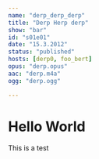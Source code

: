 ```yaml
---
name: "derp_derp_derp"
title: "Derp Herp derp"
show: "bar"
id: "s01e01"
date: "15.3.2012"
status: "published"
hosts: [derp0, foo_bert]
opus: "derp.opus"
aac: "derp.m4a"
ogg: "derp.ogg"

---
```

# Hello World

This is a test
